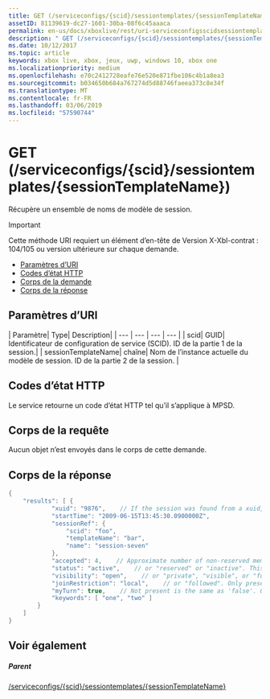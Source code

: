 ```yaml
---
title: GET (/serviceconfigs/{scid}/sessiontemplates/{sessionTemplateName})
assetID: 81139619-dc27-1601-30ba-08f6c45aaaca
permalink: en-us/docs/xboxlive/rest/uri-serviceconfigsscidsessiontemplatessessiontemplatenameget.html
description: " GET (/serviceconfigs/{scid}/sessiontemplates/{sessionTemplateName})"
ms.date: 10/12/2017
ms.topic: article
keywords: xbox live, xbox, jeux, uwp, windows 10, xbox one
ms.localizationpriority: medium
ms.openlocfilehash: e70c2412728eafe76e520e871fbe106c4b1a8ea3
ms.sourcegitcommit: b034650b684a767274d5d88746faeea373c8e34f
ms.translationtype: MT
ms.contentlocale: fr-FR
ms.lasthandoff: 03/06/2019
ms.locfileid: "57590744"
---
```

# <a name="get-serviceconfigsscidsessiontemplatessessiontemplatename"></a>GET (/serviceconfigs/{scid}/sessiontemplates/{sessionTemplateName})
Récupère un ensemble de noms de modèle de session.

> [!IMPORTANT]
> Cette méthode URI requiert un élément d’en-tête de Version X-Xbl-contrat : 104/105 ou version ultérieure sur chaque demande.

  * [Paramètres d’URI](#ID4ET)
  * [Codes d’état HTTP](#ID4E5)
  * [Corps de la demande](#ID4EFB)
  * [Corps de la réponse](#ID4EQB)

<a id="ID4ET"></a>


## <a name="uri-parameters"></a>Paramètres d’URI

| Paramètre| Type| Description|
| --- | --- | --- | --- |
| scid| GUID| Identificateur de configuration de service (SCID). ID de la partie 1 de la session.|
| sessionTemplateName| chaîne| Nom de l’instance actuelle du modèle de session. ID de la partie 2 de la session. |

<a id="ID4E5"></a>


## <a name="http-status-codes"></a>Codes d’état HTTP
Le service retourne un code d’état HTTP tel qu’il s’applique à MPSD.  
<a id="ID4EFB"></a>


## <a name="request-body"></a>Corps de la requête

Aucun objet n’est envoyés dans le corps de cette demande.

<a id="ID4EQB"></a>


## <a name="response-body"></a>Corps de la réponse


```cpp
{
    "results": [ {
            "xuid": "9876",    // If the session was found from a xuid, that xuid.
            "startTime": "2009-06-15T13:45:30.0900000Z",
            "sessionRef": {
                "scid": "foo",
                "templateName": "bar",
                "name": "session-seven"
            },
            "accepted": 4,    // Approximate number of non-reserved members.
            "status": "active",    // or "reserved" or "inactive". This is the state of the user in the session, not the session itself. Only present if the session was found using a xuid.
            "visibility": "open",    // or "private", "visible", or "full"
            "joinRestriction": "local",    // or "followed". Only present if 'visibility' is "open" or "full" and the session has a join restriction.
            "myTurn": true,    // Not present is the same as 'false'. Only present if the session was found using a xuid.
            "keywords": [ "one", "two" ]
        }
    ]
}

```


<a id="ID4EZB"></a>


## <a name="see-also"></a>Voir également

<a id="ID4E2B"></a>


##### <a name="parent"></a>Parent

[/serviceconfigs/{scid}/sessiontemplates/{sessionTemplateName}](uri-serviceconfigsscidsessiontemplatessessiontemplatename.md)
